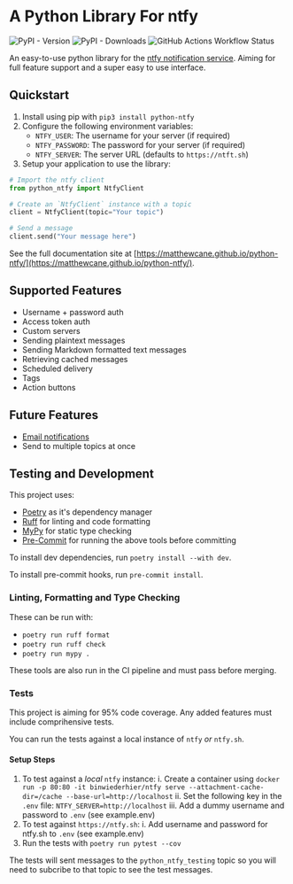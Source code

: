 # A Python Library For ntfy

![PyPI - Version](https://img.shields.io/pypi/v/python-ntfy?link=https%3A%2F%2Fpypi.org%2Fproject%2Fpython-ntfy%2F)
![PyPI - Downloads](https://img.shields.io/pypi/dm/python-ntfy?link=https%3A%2F%2Fpypistats.org%2Fpackages%2Fpython-ntfy)
![GitHub Actions Workflow Status](https://img.shields.io/github/actions/workflow/status/MatthewCane/python-ntfy/publish.yml?link=https%3A%2F%2Fgithub.com%2FMatthewCane%2Fpython-ntfy%2Factions%2Fworkflows%2Fpublish.yml)

An easy-to-use python library for the [ntfy notification service](https://ntfy.sh/). Aiming for full feature support and a super easy to use interface.

## Quickstart

1. Install using pip with `pip3 install python-ntfy`
2. Configure the following environment variables:
    - `NTFY_USER`: The username for your server (if required)
    - `NTFY_PASSWORD`: The password for your server (if required)
    - `NTFY_SERVER`: The server URL (defaults to `https://ntft.sh`)
3. Setup your application to use the library:

```python
# Import the ntfy client
from python_ntfy import NtfyClient

# Create an `NtfyClient` instance with a topic
client = NtfyClient(topic="Your topic")

# Send a message
client.send("Your message here")
```

See the full documentation site at [https://matthewcane.github.io/python-ntfy/](https://matthewcane.github.io/python-ntfy/).

## Supported Features

- Username + password auth
- Access token auth
- Custom servers
- Sending plaintext messages
- Sending Markdown formatted text messages
- Retrieving cached messages
- Scheduled delivery
- Tags
- Action buttons

## Future Features

- [Email notifications](https://docs.ntfy.sh/publish/#e-mail-notifications)
- Send to multiple topics at once

## Testing and Development

This project uses:

- [Poetry](https://python-poetry.org/) as it's dependency manager
- [Ruff](https://docs.astral.sh/ruff/) for linting and code formatting
- [MyPy](https://mypy-lang.org/) for static type checking
- [Pre-Commit](https://pre-commit.com/) for running the above tools before committing

To install dev dependencies, run `poetry install --with dev`.

To install pre-commit hooks, run `pre-commit install`.

### Linting, Formatting and Type Checking

These can be run with:

- `poetry run ruff format`
- `poetry run ruff check`
- `poetry run mypy .`

These tools are also run in the CI pipeline and must pass before merging.

### Tests

This project is aiming for 95% code coverage. Any added features must include comprihensive tests.

You can run the tests against a local instance of `ntfy` *or* `ntfy.sh`.

#### Setup Steps

1. To test against a *local* `ntfy` instance:
    i. Create a container using `docker run -p 80:80 -it binwiederhier/ntfy serve --attachment-cache-dir=/cache --base-url=http://localhost`
    ii. Set the following key in the `.env` file: `NTFY_SERVER=http://localhost`
    iii. Add a dummy username and password to `.env` (see example.env)
2. To test against `https://ntfy.sh`:
    i. Add username and password for ntfy.sh to `.env` (see example.env)
3. Run the tests with `poetry run pytest --cov`

The tests will sent messages to the `python_ntfy_testing` topic so you will need to subcribe to that topic to see the test messages.
